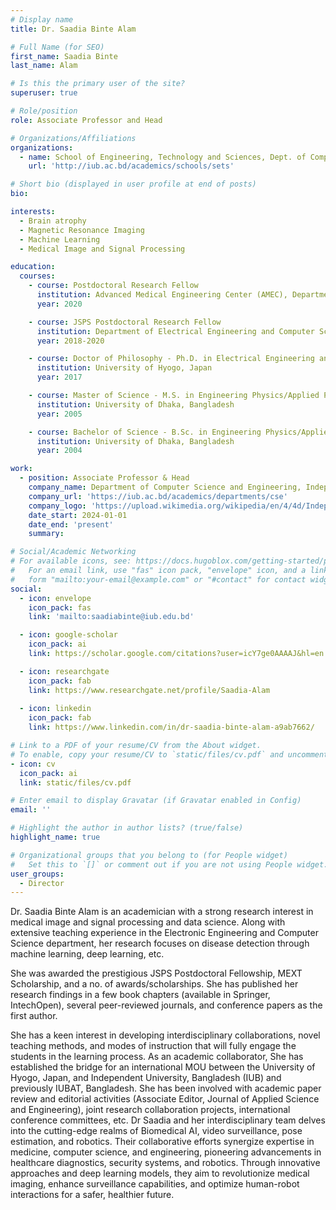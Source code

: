 ```yaml
---
# Display name
title: Dr. Saadia Binte Alam

# Full Name (for SEO)
first_name: Saadia Binte
last_name: Alam

# Is this the primary user of the site?
superuser: true

# Role/position
role: Associate Professor and Head

# Organizations/Affiliations
organizations:
  - name: School of Engineering, Technology and Sciences, Dept. of Computer Scinece & Engineering, Independent University, Bangladesh.
    url: 'http://iub.ac.bd/academics/schools/sets'

# Short bio (displayed in user profile at end of posts)
bio:   

interests:
  - Brain atrophy
  - Magnetic Resonance Imaging
  - Machine Learning
  - Medical Image and Signal Processing

education:
  courses:
    - course: Postdoctoral Research Fellow
      institution: Advanced Medical Engineering Center (AMEC), Department of Electrical Engineering and Computer Science, Graduate School of Engineering, University of Hyogo, Japan.
      year: 2020

    - course: JSPS Postdoctoral Research Fellow
      institution: Department of Electrical Engineering and Computer Science, Graduate School of Engineering, University of Hyogo, Japan.
      year: 2018-2020

    - course: Doctor of Philosophy - Ph.D. in Electrical Engineering and Computer Science
      institution: University of Hyogo, Japan
      year: 2017

    - course: Master of Science - M.S. in Engineering Physics/Applied Physics
      institution: University of Dhaka, Bangladesh
      year: 2005

    - course: Bachelor of Science - B.Sc. in Engineering Physics/Applied Physics
      institution: University of Dhaka, Bangladesh
      year: 2004

work:
  - position: Associate Professor & Head
    company_name: Department of Computer Science and Engineering, Independent University, Bangladesh (IUB)
    company_url: 'https://iub.ac.bd/academics/departments/cse'
    company_logo: 'https://upload.wikimedia.org/wikipedia/en/4/4d/Independent_University%2C_Bangladesh_logo.png'
    date_start: 2024-01-01
    date_end: 'present'
    summary:

# Social/Academic Networking
# For available icons, see: https://docs.hugoblox.com/getting-started/page-builder/#icons
#   For an email link, use "fas" icon pack, "envelope" icon, and a link in the
#   form "mailto:your-email@example.com" or "#contact" for contact widget.
social:
  - icon: envelope
    icon_pack: fas
    link: 'mailto:saadiabinte@iub.edu.bd'

  - icon: google-scholar
    icon_pack: ai
    link: https://scholar.google.com/citations?user=icY7ge0AAAAJ&hl=en

  - icon: researchgate
    icon_pack: fab
    link: https://www.researchgate.net/profile/Saadia-Alam
  
  - icon: linkedin
    icon_pack: fab
    link: https://www.linkedin.com/in/dr-saadia-binte-alam-a9ab7662/

# Link to a PDF of your resume/CV from the About widget.
# To enable, copy your resume/CV to `static/files/cv.pdf` and uncomment the lines below.
- icon: cv
  icon_pack: ai
  link: static/files/cv.pdf

# Enter email to display Gravatar (if Gravatar enabled in Config)
email: ''

# Highlight the author in author lists? (true/false)
highlight_name: true

# Organizational groups that you belong to (for People widget)
#   Set this to `[]` or comment out if you are not using People widget.
user_groups:
  - Director
---
```


Dr. Saadia Binte Alam is an academician with a strong research interest in medical image and signal processing and data science. Along with extensive teaching experience in the Electronic Engineering and Computer Science department, her research focuses on disease detection through machine learning, deep learning, etc.

She was awarded the prestigious JSPS Postdoctoral Fellowship, MEXT Scholarship, and a no. of awards/scholarships. She has published her research findings in a few book chapters (available in Springer, IntechOpen), several peer-reviewed journals, and conference papers as the first author.

She has a keen interest in developing interdisciplinary collaborations, novel teaching methods, and modes of instruction that will fully engage the students in the learning process. As an academic collaborator, She has established the bridge for an international MOU between the University of Hyogo, Japan, and Independent University, Bangladesh (IUB) and previously IUBAT, Bangladesh. She has been involved with academic paper review and editorial activities (Associate Editor, Journal of Applied Science and Engineering), joint research collaboration projects, international conference committees, etc.
Dr Saadia and her interdisciplinary team delves into the cutting-edge realms of Biomedical AI, video surveillance, pose estimation, and robotics. Their collaborative efforts synergize expertise in medicine, computer science, and engineering, pioneering advancements in healthcare diagnostics, security systems, and robotics. Through innovative approaches and deep learning models, they aim to revolutionize medical imaging, enhance surveillance capabilities, and optimize human-robot interactions for a safer, healthier future.
